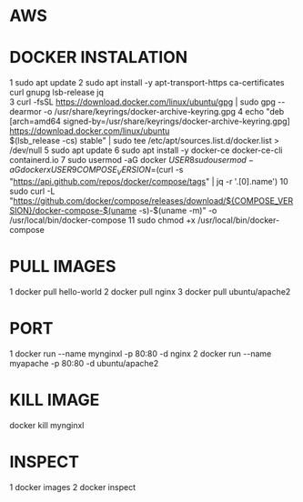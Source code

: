 # AWS
# DOCKER INSTALATION
1  sudo apt update
    2  sudo apt install -y     apt-transport-https     ca-certificates     curl     gnupg     lsb-release     jq    
    3  curl -fsSL https://download.docker.com/linux/ubuntu/gpg | sudo gpg --dearmor -o /usr/share/keyrings/docker-archive-keyring.gpg
    4  echo   "deb [arch=amd64 signed-by=/usr/share/keyrings/docker-archive-keyring.gpg] https://download.docker.com/linux/ubuntu \
  $(lsb_release -cs) stable" | sudo tee /etc/apt/sources.list.d/docker.list > /dev/null
    5  sudo apt update
    6  sudo apt install -y docker-ce docker-ce-cli containerd.io
    7  sudo usermod -aG docker $USER
    8  sudo usermod -aG dockerxUSER
    9  COMPOSE_VERSION=$(curl -s "https://api.github.com/repos/docker/compose/tags" | jq -r '.[0].name')
   10  sudo curl -L "https://github.com/docker/compose/releases/download/${COMPOSE_VERSION}/docker-compose-$(uname -s)-$(uname -m)"   -o /usr/local/bin/docker-compose
   11  sudo chmod +x /usr/local/bin/docker-compose
# PULL IMAGES
 1 docker pull hello-world
 2 docker pull nginx
 3 docker pull ubuntu/apache2
 # PORT
 1 docker run --name mynginxl -p 80:80 -d nginx
 2 docker run --name myapache -p 80:80 -d ubuntu/apache2
 # KILL IMAGE
 docker kill mynginxl
 # INSPECT
 1 docker images
 2  docker inspect
 

